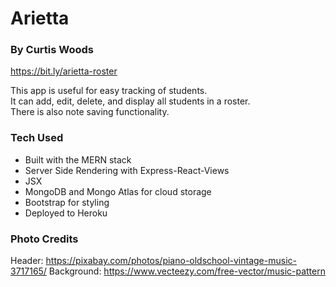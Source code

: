 # Arietta
### By Curtis Woods
https://bit.ly/arietta-roster

This app is useful for easy tracking of students.  
It can add, edit, delete, and display all students in a roster.  
There is also note saving functionality.  

### Tech Used
* Built with the MERN stack
* Server Side Rendering with Express-React-Views
* JSX
* MongoDB and Mongo Atlas for cloud storage
* Bootstrap for styling
* Deployed to Heroku

### Photo Credits
Header: https://pixabay.com/photos/piano-oldschool-vintage-music-3717165/
Background: https://www.vecteezy.com/free-vector/music-pattern


